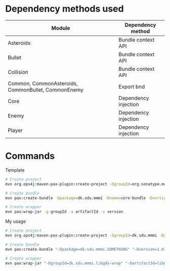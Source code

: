 # Dependency methods used

| Module                                              | Dependency method                                             |
|-----------------------------------------------------|---------------------------------------------------------------|
| Asteroids                                           | Bundle context API                                            |
| Bullet                                              | Bundle context API                                            |
| Collision                                           | Bundle context API                                            |
| Common, CommonAsteroids, CommonBullet, CommonEnemy  | Export bnd                                                    |
| Core                                                | Dependency injection                                          |
| Enemy                                               | Dependency injection                                          |
| Player                                              | Dependency injection                                          |

# Commands

Template

````bash
# Create project
mvn org.ops4j:maven-pax-plugin:create-project -DgroupId=org.sonatype.mcookbook -DartifactId=osgi-project -Dversion=1.0-SNAPSHOT

# Create bundle
mvn pax:create-bundle -Dpackage=dk.sdu.mmmi -Dname=core-bundle -Dversion=1.0-SNAPSHOT

# Create wrapper
mvn pax:wrap-jar -g groupId -a artifactId -v version
````

My usage

````bash
# Create project
mvn org.ops4j:maven-pax-plugin:create-project -DgroupId=dk.sdu.mmmi -DartifactId=Lab06-OSGiLab -Dversion=1.0-SNAPSHOT

# Create bundle
mvn pax:create-bundle "-Dpackage=dk.sdu.mmmi.SOMETHING" "-Dversion=1.0-SNAPSHOT"

# Create wrapper
mvn pax:wrap-jar "-DgroupId=dk.sdu.mmmi.libgdx-wrap" "-DartifactId=libgdx-wrap" "-Dversion=1.0-SNAPSHOT"
````

